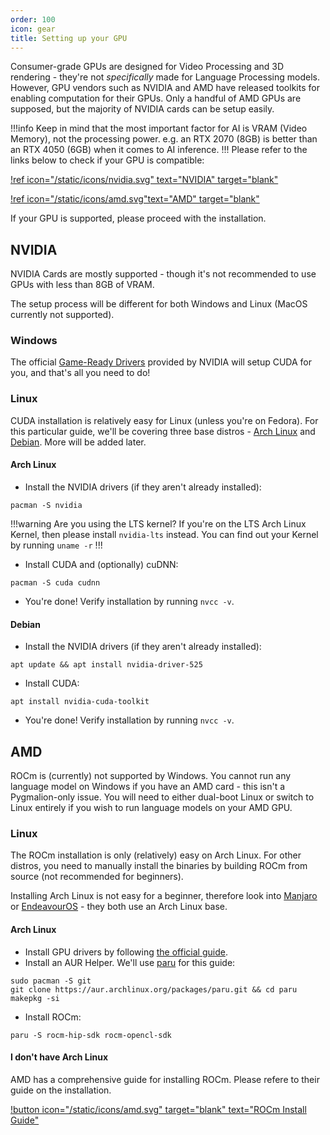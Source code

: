 ```yaml
---
order: 100
icon: gear
title: Setting up your GPU
---
```


Consumer-grade GPUs are designed for Video Processing and 3D rendering - they're not *specifically* made for Language Processing models. However, GPU vendors such as NVIDIA and AMD have released toolkits for enabling computation for their GPUs. Only a handful of AMD GPUs are supposed, but the majority of NVIDIA cards can be setup easily. 

!!!info
Keep in mind that the most important factor for AI is VRAM (Video Memory), not the processing power. e.g. an RTX 2070 (8GB) is better than an RTX 4050 (6GB) when it comes to AI inference.
!!!
Please refer to the links below to check if your GPU is compatible:

[!ref icon="/static/icons/nvidia.svg" text="NVIDIA" target="blank"](https://developer.nvidia.com/cuda-gpus)

[!ref icon="/static/icons/amd.svg"text="AMD" target="blank"](https://github.com/ROCm/ROCm.github.io/blob/master/hardware.md)

If your GPU is supported, please proceed with the installation.

## NVIDIA

NVIDIA Cards are mostly supported - though it's not recommended to use GPUs with less than 8GB of VRAM. 

The setup process will be different for both Windows and Linux (MacOS currently not supported). 

### Windows
The official [Game-Ready Drivers](https://www.nvidia.com/en-us/geforce/drivers/) provided by NVIDIA will setup CUDA for you, and that's all you need to do!

### Linux
CUDA installation is relatively easy for Linux (unless you're on Fedora). For this particular guide, we'll be covering three base distros - [Arch Linux](https://www.archlinux.org) and [Debian](https://www.debian.org/). More will be added later.

#### Arch Linux
- Install the NVIDIA drivers (if they aren't already installed):
```
pacman -S nvidia
```
!!!warning Are you using the LTS kernel?
If you're on the LTS Arch Linux Kernel, then please install `nvidia-lts` instead. You can find out your Kernel by running `uname -r`
!!!
- Install CUDA and (optionally) cuDNN:
```
pacman -S cuda cudnn
```
- You're done! Verify installation by running `nvcc -v`.

#### Debian
- Install the NVIDIA drivers (if they aren't already installed):
```
apt update && apt install nvidia-driver-525
```
- Install CUDA:
```
apt install nvidia-cuda-toolkit
```
- You're done! Verify installation by running `nvcc -v`.


## AMD

ROCm is (currently) not supported by Windows. You cannot run any language model on Windows if you have an AMD card - this isn't a Pygmalion-only issue. You will need to either dual-boot Linux or switch to Linux entirely if you wish to run language models on your AMD GPU.

### Linux
The ROCm installation is only (relatively) easy on Arch Linux. For other distros, you need to manually install the binaries by building ROCm from source (not recommended for beginners). 

Installing Arch Linux is not easy for a beginner, therefore look into [Manjaro](https://manjaro.org) or [EndeavourOS](https://endeavouros.com) - they both use an Arch Linux base.

#### Arch Linux
- Install GPU drivers by following [the official guide](https://wiki.archlinux.org/title/AMDGPU).
- Install an AUR Helper. We'll use [paru](https://aur.archlinux.org/packages/paru) for this guide:
```
sudo pacman -S git
git clone https://aur.archlinux.org/packages/paru.git && cd paru
makepkg -si
```
- Install ROCm:
```
paru -S rocm-hip-sdk rocm-opencl-sdk
```

#### I don't have Arch Linux
AMD has a comprehensive guide for installing ROCm. Please refere to their guide on the installation.

[!button icon="/static/icons/amd.svg" target="blank" text="ROCm Install Guide"](https://docs.amd.com/bundle/ROCm-Getting-Started-Guide-v5.3/page/How_to_Install_ROCm.html)



